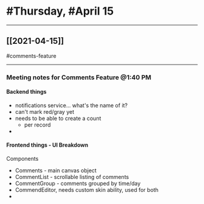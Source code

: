 # #Thursday, #April 15
---

## [[2021-04-15]]
#comments-feature

---

### Meeting notes for Comments Feature @1:40 PM



#### Backend things

- notifications service... what's the name of it?
- can't mark red/gray yet
- needs to be able to create a count
	- per record
- 


#### Frontend things - UI Breakdown

Components

- Comments - main canvas object
- CommentList - scrollable listing of comments
- CommentGroup - comments grouped by time/day
- CommendEditor, needs custom skin ability, used for both 
- 





